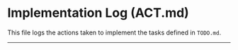 # Implementation Log (ACT.md)

This file logs the actions taken to implement the tasks defined in `TODO.md`.

---

